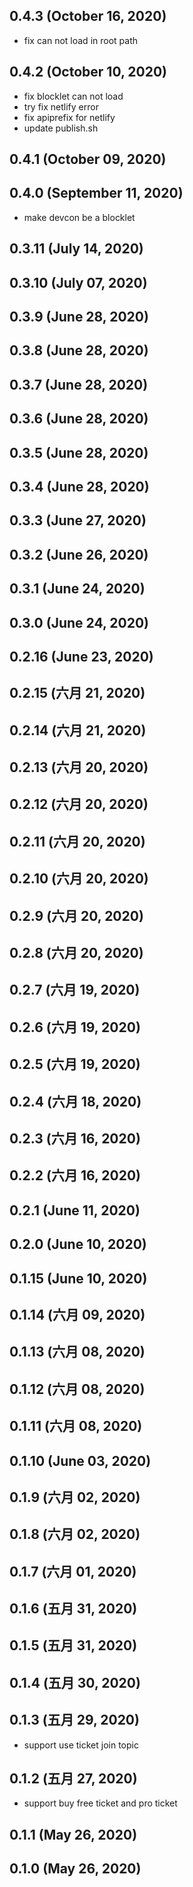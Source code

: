 ## 0.4.3 (October 16, 2020)

- fix can not load in root path

## 0.4.2 (October 10, 2020)

- fix blocklet can not load
- try fix netlify error
- fix apiprefix for netlify
- update publish.sh

## 0.4.1 (October 09, 2020)



## 0.4.0 (September 11, 2020)

- make devcon be a blocklet

## 0.3.11 (July 14, 2020)



## 0.3.10 (July 07, 2020)



## 0.3.9 (June 28, 2020)



## 0.3.8 (June 28, 2020)



## 0.3.7 (June 28, 2020)



## 0.3.6 (June 28, 2020)



## 0.3.5 (June 28, 2020)



## 0.3.4 (June 28, 2020)



## 0.3.3 (June 27, 2020)



## 0.3.2 (June 26, 2020)



## 0.3.1 (June 24, 2020)



## 0.3.0 (June 24, 2020)



## 0.2.16 (June 23, 2020)



## 0.2.15 (六月 21, 2020)



## 0.2.14 (六月 21, 2020)



## 0.2.13 (六月 20, 2020)



## 0.2.12 (六月 20, 2020)



## 0.2.11 (六月 20, 2020)



## 0.2.10 (六月 20, 2020)



## 0.2.9 (六月 20, 2020)



## 0.2.8 (六月 20, 2020)



## 0.2.7 (六月 19, 2020)



## 0.2.6 (六月 19, 2020)



## 0.2.5 (六月 19, 2020)



## 0.2.4 (六月 18, 2020)



## 0.2.3 (六月 16, 2020)



## 0.2.2 (六月 16, 2020)



## 0.2.1 (June 11, 2020)



## 0.2.0 (June 10, 2020)



## 0.1.15 (June 10, 2020)



## 0.1.14 (六月 09, 2020)



## 0.1.13 (六月 08, 2020)



## 0.1.12 (六月 08, 2020)



## 0.1.11 (六月 08, 2020)



## 0.1.10 (June 03, 2020)



## 0.1.9 (六月 02, 2020)



## 0.1.8 (六月 02, 2020)



## 0.1.7 (六月 01, 2020)



## 0.1.6 (五月 31, 2020)



## 0.1.5 (五月 31, 2020)



## 0.1.4 (五月 30, 2020)



## 0.1.3 (五月 29, 2020)

- support use ticket join topic

## 0.1.2 (五月 27, 2020)

- support buy free ticket and pro ticket

## 0.1.1 (May 26, 2020)



## 0.1.0 (May 26, 2020)
